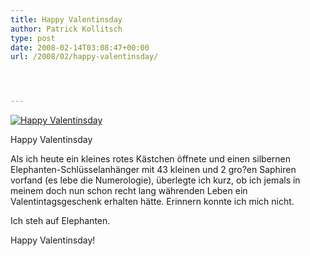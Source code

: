 ```yaml
---
title: Happy Valentinsday
author: Patrick Kollitsch
type: post
date: 2008-02-14T03:08:47+00:00
url: /2008/02/happy-valentinsday/




---
```

<div class="flickr">
  <a href="http://www.flickr.com/photos/schreibblogade/2264688511/" title="Happy Valentinsday"><img src="//farm3.static.flickr.com/2322/2264688511_5aa17f81f4.jpg" alt="Happy Valentinsday" /></a></p> 
  
  <p>
    Happy Valentinsday
  </p>
</div>

Als ich heute ein kleines rotes Kästchen öffnete und einen silbernen Elephanten-Schlüsselanhänger mit 43 kleinen und 2 gro?en Saphiren vorfand (es lebe die Numerologie), überlegte ich kurz, ob ich jemals in meinem doch nun schon recht lang währenden Leben ein Valentintagsgeschenk erhalten hätte. Erinnern konnte ich mich nicht. 

Ich steh auf Elephanten.

Happy Valentinsday!